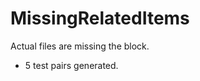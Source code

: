 # MissingRelatedItems

Actual files are missing the <RelatedItems> block.

- 5 test pairs generated.
